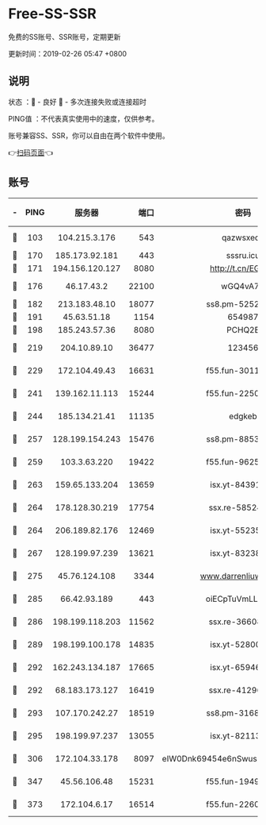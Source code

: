 # Free-SS-SSR

免费的SS账号、SSR账号，定期更新

更新时间：2019-02-26 05:47 +0800

## 说明

状态     ：🙂 - 良好 🙁 - 多次连接失败或连接超时

PING值   ：不代表真实使用中的速度，仅供参考。

账号兼容SS、SSR，你可以自由在两个软件中使用。

👉[扫码页面](https://liesauer.github.io/free-ss-ssr.github.io/)👈

## 账号

|-|PING|服务器|端口|密码|加密方式|区域|
|:----:|:----:|:-----:|-----:|:----:|:----:|:----:|
|🙂|103|104.215.3.176|543|qazwsxedc|aes-256-gcm|JP|
|🙂|170|185.173.92.181|443|sssru.icu|rc4-md5|RU|
|🙂|171|194.156.120.127|8080|http://t.cn/EGJIyrl|rc4-md5|RU|
|🙂|176|46.17.43.2|22100|wGQ4vA7D|aes-256-gcm|RU|
|🙂|182|213.183.48.10|18077|ss8.pm-52520376|rc4-md5|RU|
|🙂|191|45.63.51.18|1154|654987|chacha20|US|
|🙂|198|185.243.57.36|8080|PCHQ2E|rc4-md5|US|
|🙂|219|204.10.89.10|36477|123456|aes-256-cfb|US|
|🙂|229|172.104.49.43|16631|f55.fun-30118165|aes-256-cfb|SG|
|🙂|241|139.162.11.113|15244|f55.fun-22509021|aes-256-cfb|SG|
|🙂|244|185.134.21.41|11135|edgkeb|aes-256-cfb|GB|
|🙂|257|128.199.154.243|15476|ss8.pm-88536121|aes-256-cfb|SG|
|🙂|259|103.3.63.220|19422|f55.fun-96253224|aes-256-cfb|SG|
|🙂|263|159.65.133.204|13659|isx.yt-84391225|aes-256-cfb|SG|
|🙂|264|178.128.30.219|17754|ssx.re-58524965|aes-256-cfb|SG|
|🙂|264|206.189.82.176|12469|isx.yt-55235157|aes-256-cfb|SG|
|🙂|267|128.199.97.239|13621|isx.yt-83238586|aes-256-cfb|SG|
|🙂|275|45.76.124.108|3344|www.darrenliuwei.com|aes-256-cfb|AU|
|🙂|285|66.42.93.189|443|oiECpTuVmLLxk4Ts|aes-256-cfb|US|
|🙂|286|198.199.118.203|11562|ssx.re-36608339|aes-256-cfb|US|
|🙂|289|198.199.100.178|14835|isx.yt-52800132|aes-256-cfb|US|
|🙂|292|162.243.134.187|17665|isx.yt-65946104|aes-256-cfb|US|
|🙂|292|68.183.173.127|16419|ssx.re-41296658|aes-256-cfb|US|
|🙂|293|107.170.242.27|18519|ss8.pm-31689702|aes-256-cfb|US|
|🙂|295|198.199.97.237|13055|isx.yt-82113770|aes-256-cfb|US|
|🙂|306|172.104.33.178|8097|eIW0Dnk69454e6nSwuspv9DmS201tQ0D|aes-256-cfb|SG|
|🙂|347|45.56.106.48|15231|f55.fun-19499704|aes-256-cfb|US|
|🙁|373|172.104.6.17|16514|f55.fun-22605717|aes-256-cfb|US|
